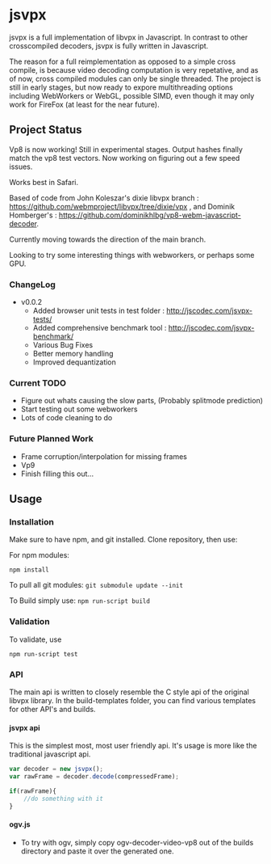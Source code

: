# jsvpx

jsvpx is a full implementation of libvpx in Javascript. In contrast to other crosscompiled decoders, jsvpx is fully written in Javascript.
  
The reason for a full reimplementation as opposed to a simple cross compile, is because video decoding computation is very repetative, and as of now, cross compiled modules can only be single threaded. The project is still in early stages, but now ready to expore multithreading options including WebWorkers or WebGL, possible SIMD, even though it may only work for FireFox (at least for the near future).

## Project Status
Vp8 is now working! Still in experimental stages. Output hashes finally match the vp8 test vectors.
Now working on figuring out a few speed issues. 

Works best in Safari.

Based of code from John Koleszar's dixie libvpx branch : https://github.com/webmproject/libvpx/tree/dixie/vpx ,
and Dominik Homberger's : https://github.com/dominikhlbg/vp8-webm-javascript-decoder.


Currently moving towards the direction of the main branch.

Looking to try some interesting things with webworkers, or perhaps some GPU.

### ChangeLog
* v0.0.2
  * Added browser unit tests in test folder : http://jscodec.com/jsvpx-tests/
  * Added comprehensive benchmark tool : http://jscodec.com/jsvpx-benchmark/
  * Various Bug Fixes
  * Better memory handling
  * Improved dequantization

### Current TODO
* Figure out whats causing the slow parts, (Probably splitmode prediction)
* Start testing out some webworkers
* Lots of code cleaning to do

### Future Planned Work
* Frame corruption/interpolation for missing frames
* Vp9
* Finish filling this out...

## Usage

### Installation
Make sure to have npm, and git installed. Clone repository, then use:

For npm modules:
```
npm install
```

To pull all git modules:
``` git submodule update --init ```

To Build simply use:
``` npm run-script build ```



### Validation
To validate, use 

`npm run-script test`


### API
The main api is written to closely resemble the C style api of the original libvpx library. In the build-templates folder, you can find various templates for other API's and builds.

#### jsvpx api
This is the simplest most, most user friendly api. It's usage is more like the traditional javascript api.
```javascript
var decoder = new jsvpx();
var rawFrame = decoder.decode(compressedFrame);

if(rawFrame){
    //do something with it
}
```



#### ogv.js

* To try with ogv, simply copy ogv-decoder-video-vp8 out of the builds directory and paste it over the generated one.